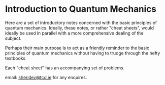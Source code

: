 # Introduction to Quantum Mechanics 

Here are a set of introductory notes concerned with the basic principles of quantum mechanics. 
Ideally, these notes, or rather "cheat sheets", would ideally be used in parallel with a more 
comprehensive dealing of the subject. 

Perhaps their main purpose is to act as a friendly reminder to the basic principles of quantum 
mechanics without having to trudge through the hefty textbooks. 

Each "cheat sheet" has an accompanying set of problems. 

email: sheridev@tcd.ie for any enquires. 
